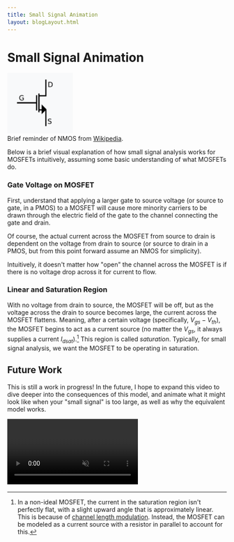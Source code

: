 ```yaml
---
title: Small Signal Animation
layout: blogLayout.html
---
```


# Small Signal Animation

<div class="animation-container with-note"  style="width: 30%; height: auto;">
<img src="/images/NMOS Diagram.png" alt="Image description">
</div>

<div class="note">Brief reminder of NMOS from <a href=https://en.wikipedia.org/wiki/MOSFET>Wikipedia</a>.</div>

Below is a brief visual explanation of how small signal analysis works for MOSFETs intuitively, assuming some basic understanding of what MOSFETs do.

### Gate Voltage on MOSFET

First, understand that applying a larger gate to source voltage (or source to gate, in a PMOS) to a MOSFET will cause more minority carriers to be drawn through the electric field of the gate to the channel connecting the gate and drain. 

Of course, the actual current across the MOSFET from source to drain is dependent on the voltage from drain to source (or source to drain in a PMOS, but from this point forward assume an NMOS for simplicity).

Intuitively, it doesn't matter how "open" the channel across the MOSFET is if there is no voltage drop across it for current to flow.

### Linear and Saturation Region

With no voltage from drain to source, the MOSFET will be off, but as the voltage across the drain to source becomes large,
the current across the MOSFET flattens. Meaning, after a certain voltage (specifically, $V_{gs}-V_{th}$), the MOSFET begins to act as a current source (no matter the $V_{gs}$, it always supplies a current $I_{dsat}$).[^1] This region is called *saturation*.
Typically, for small signal analysis, we want the MOSFET to be operating in saturation.

## Future Work

This is still a work in progress! In the future, I hope to expand this video to dive deeper into the consequences of this model, and animate what it might look like when your "small signal" is too large, as well as why the equivalent model works.

<div class="animation-container"> 
    <video class='hover-video' muted playsinline>
        <source src="/videos/MOSFETAnimation.mp4" type="video/mp4">
        Your browser does not support the video tag.
    </video>
</div>


[^1]: In a non-ideal MOSFET, the current in the saturation region isn't perfectly flat, with a slight upward angle that is approximately linear. This is because of [channel length modulation](https://en.wikipedia.org/wiki/Channel_length_modulation). Instead, the MOSFET can be modeled as a current source with a resistor in parallel to account for this.


